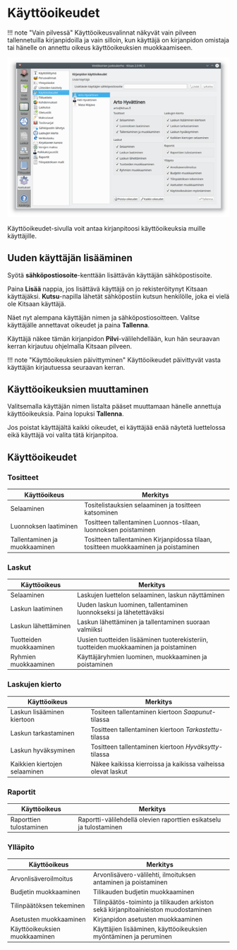 # Käyttöoikeudet

!!! note "Vain pilvessä"
    Käyttöoikeusvalinnat näkyvät vain pilveen tallennetuilla kirjanpidoilla ja vain silloin, kun käyttäjä on kirjanpidon omistaja tai hänelle on annettu oikeus käyttöoikeuksien muokkaamiseen.

![](kayttooikeudet.png)  

Käyttöoikeudet-sivulla voit antaa kirjanpitoosi käyttöoikeuksia muille käyttäjille.

## Uuden käyttäjän lisääminen

Syötä **sähköpostiosoite**-kenttään lisättävän käyttäjän sähköpostisoite.

Paina **Lisää** nappia, jos lisättävä käyttäjä on jo rekisteröitynyt Kitsaan käyttäjäksi. **Kutsu**-napilla lähetät sähköpostiin kutsun henkilölle, joka ei vielä ole Kitsaan käyttäjä.

Näet nyt alempana käyttäjän nimen ja sähköpostiosoitteen. Valitse käyttäjälle annettavat oikeudet ja paina **Tallenna**.

Käyttäjä näkee tämän kirjanpidon **Pilvi**-välilehdellään, kun hän seuraavan kerran kirjautuu ohjelmalla Kitsaan pilveen.

!!! note "Käyttöoikeuksien päivittyminen"
    Käyttöoikeudet päivittyvät vasta käyttäjän kirjautuessa seuraavan kerran.

## Käyttöoikeuksien muuttaminen

Valitsemalla käyttäjän nimen listalta pääset muuttamaan hänelle annettuja käyttöoikeuksia. Paina lopuksi **Tallenna**.

Jos poistat käyttäjältä kaikki oikeudet, ei käyttäjää enää näytetä luettelossa eikä käyttäjä voi valita tätä kirjanpitoa.

## Käyttöoikeudet

### Tositteet

Käyttöoikeus    |  Merkitys
----------------|-----------------------------------------
Selaaminen      | Tositelistauksien selaaminen ja tositteen katsominen
Luonnoksen laatiminen | Tositteen tallentaminen Luonnos-tilaan, luonnoksen poistaminen
Tallentaminen ja muokkaaminen | Tositteen tallentaminen Kirjanpidossa tilaan, tositteen muokkaaminen ja poistaminen

### Laskut
Käyttöoikeus    |  Merkitys
----------------|-----------------------------------------
Selaaminen      | Laskujen luettelon selaaminen, laskun näyttäminen
Laskun laatiminen | Uuden laskun luominen, tallentaminen luonnokseksi ja lähetettäväksi
Laskun lähettäminen | Laskun lähettäminen ja tallentaminen suoraan valmiiksi
Tuotteiden muokkaaminen | Uusien tuotteiden lisääminen tuoterekisteriin, tuotteiden muokkaaminen ja poistaminen
Ryhmien muokkaaminen | Käyttäjäryhmien luominen, muokkaaminen ja poistaminen

### Laskujen kierto
Käyttöoikeus    |  Merkitys
----------------|-----------------------------------------
Laskun lisääminen kiertoon | Tositeen tallentaminen kiertoon *Saapunut*-tilassa
Laskun tarkastaminen | Tositteen tallentaminen kiertoon *Tarkastettu*-tilassa
Laskun hyväksyminen  | Tositteen tallentaminen kiertoon *Hyväksytty*-tilassa
Kaikkien kiertojen selaaminen | Näkee kaikissa kierroissa ja kaikissa vaiheissa olevat laskut

### Raportit
Käyttöoikeus    |  Merkitys
----------------|-----------------
Raporttien tulostaminen | Raportti-välilehdellä olevien raporttien esikatselu ja tulostaminen

### Ylläpito
Käyttöoikeus    |  Merkitys
----------------|-----------------
Arvonlisäveroilmoitus | Arvonlisävero-välilehti, ilmoituksen antaminen ja poistaminen
Budjetin muokkaaminen | Tilikauden budjetin muokkaaminen
Tilinpäätöksen tekeminen | Tilinpäätös-toiminto ja tilikauden arkiston sekä kirjanpitoainieiston muodostaminen
Asetusten muokkaaminen | Kirjanpidon asetusten muokkaaminen
Käyttöoikeuksien muokkaaminen | Käyttäjien lisääminen, käyttöoikeuksien myöntäminen ja peruminen
